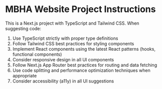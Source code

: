 <!-- Use this file to provide workspace-specific custom instructions to Copilot. For more details, visit https://code.visualstudio.com/docs/copilot/copilot-customization#_use-a-githubcopilotinstructionsmd-file -->

# MBHA Website Project Instructions

This is a Next.js project with TypeScript and Tailwind CSS. When suggesting code:

1. Use TypeScript strictly with proper type definitions
2. Follow Tailwind CSS best practices for styling components
3. Implement React components using the latest React patterns (hooks, functional components)
4. Consider responsive design in all UI components
5. Follow Next.js App Router best practices for routing and data fetching
6. Use code splitting and performance optimization techniques when appropriate
7. Consider accessibility (a11y) in all UI suggestions
